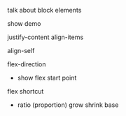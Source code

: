 
talk about block elements

show demo

justify-content
align-items

align-self

flex-direction
 - show flex start point

flex shortcut
 - ratio (proportion)
grow
shrink
base


